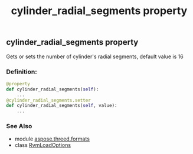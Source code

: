 ﻿---
title: cylinder_radial_segments property
second_title: Aspose.3D for Python via .NET API References
description: 
type: docs
weight: 50
url: /python-net/aspose.threed.formats/rvmloadoptions/cylinder_radial_segments/
is_root: false
---

## cylinder_radial_segments property


Gets or sets the number of cylinder's radial segments, default value is 16
### Definition:
```python
@property
def cylinder_radial_segments(self):
    ...
@cylinder_radial_segments.setter
def cylinder_radial_segments(self, value):
    ...
```

### See Also
* module [aspose.threed.formats](../../)
* class [RvmLoadOptions](/3d/python-net/aspose.threed.formats/rvmloadoptions)
